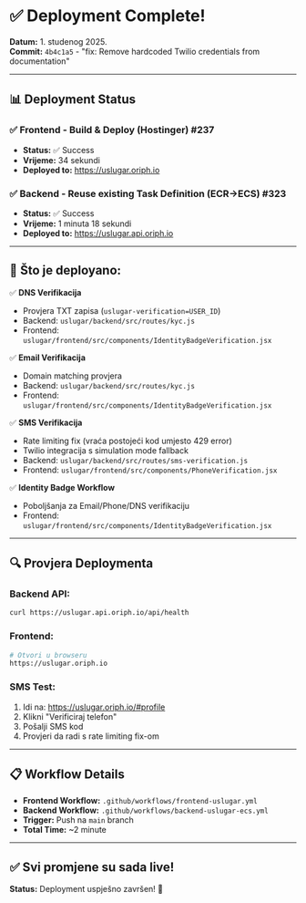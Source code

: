 # ✅ Deployment Complete!

**Datum:** 1. studenog 2025.  
**Commit:** `4b4c1a5` - "fix: Remove hardcoded Twilio credentials from documentation"

---

## 📊 Deployment Status

### ✅ Frontend - Build & Deploy (Hostinger) #237
- **Status:** ✅ Success
- **Vrijeme:** 34 sekundi
- **Deployed to:** https://uslugar.oriph.io

### ✅ Backend - Reuse existing Task Definition (ECR→ECS) #323
- **Status:** ✅ Success  
- **Vrijeme:** 1 minuta 18 sekundi
- **Deployed to:** https://uslugar.api.oriph.io

---

## 📝 Što je deployano:

✅ **DNS Verifikacija**
   - Provjera TXT zapisa (`uslugar-verification=USER_ID`)
   - Backend: `uslugar/backend/src/routes/kyc.js`
   - Frontend: `uslugar/frontend/src/components/IdentityBadgeVerification.jsx`

✅ **Email Verifikacija**
   - Domain matching provjera
   - Backend: `uslugar/backend/src/routes/kyc.js`
   - Frontend: `uslugar/frontend/src/components/IdentityBadgeVerification.jsx`

✅ **SMS Verifikacija**
   - Rate limiting fix (vraća postojeći kod umjesto 429 error)
   - Twilio integracija s simulation mode fallback
   - Backend: `uslugar/backend/src/routes/sms-verification.js`
   - Frontend: `uslugar/frontend/src/components/PhoneVerification.jsx`

✅ **Identity Badge Workflow**
   - Poboljšanja za Email/Phone/DNS verifikaciju
   - Frontend: `uslugar/frontend/src/components/IdentityBadgeVerification.jsx`

---

## 🔍 Provjera Deploymenta

### Backend API:
```bash
curl https://uslugar.api.oriph.io/api/health
```

### Frontend:
```bash
# Otvori u browseru
https://uslugar.oriph.io
```

### SMS Test:
1. Idi na: https://uslugar.oriph.io/#profile
2. Klikni "Verificiraj telefon"
3. Pošalji SMS kod
4. Provjeri da radi s rate limiting fix-om

---

## 📋 Workflow Details

- **Frontend Workflow:** `.github/workflows/frontend-uslugar.yml`
- **Backend Workflow:** `.github/workflows/backend-uslugar-ecs.yml`
- **Trigger:** Push na `main` branch
- **Total Time:** ~2 minute

---

## ✅ Svi promjene su sada live!

**Status:** Deployment uspješno završen! 🎉

